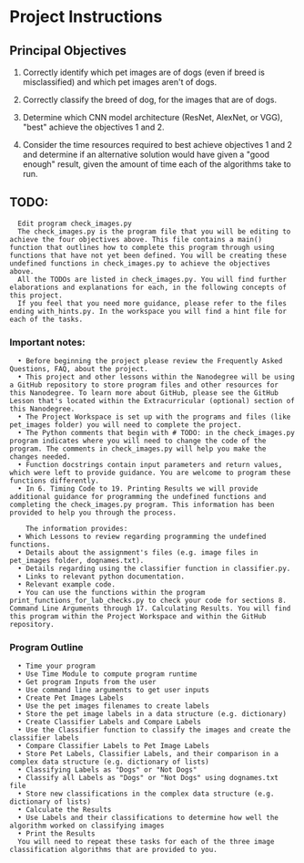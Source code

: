 # Project Instructions

## Principal Objectives
1.	Correctly identify which pet images are of dogs (even if breed is misclassified) and which pet images aren't of dogs.

2.	Correctly classify the breed of dog, for the images that are of dogs.

3.	Determine which CNN model architecture (ResNet, AlexNet, or VGG), "best" achieve the objectives 1 and 2.

4.	Consider the time resources required to best achieve objectives 1 and 2 and determine if an alternative solution would have given a "good enough" result, given the amount of time each of the algorithms take to run.
      
## TODO:
      Edit program check_images.py
      The check_images.py is the program file that you will be editing to achieve the four objectives above. This file contains a main() function that outlines how to complete this program through using functions that have not yet been defined. You will be creating these undefined functions in check_images.py to achieve the objectives above.
      All the TODOs are listed in check_images.py. You will find further elaborations and explanations for each, in the following concepts of this project.
      If you feel that you need more guidance, please refer to the files ending with_hints.py. In the workspace you will find a hint file for each of the tasks.
      
### Important notes:
      •	Before beginning the project please review the Frequently Asked Questions, FAQ, about the project.
      •	This project and other lessons within the Nanodegree will be using a GitHub repository to store program files and other resources for this Nanodegree. To learn more about GitHub, please see the GitHub Lesson that's located within the Extracurricular (optional) section of this Nanodegree.
      •	The Project Workspace is set up with the programs and files (like pet_images folder) you will need to complete the project.
      •	The Python comments that begin with # TODO: in the check_images.py program indicates where you will need to change the code of the program. The comments in check_images.py will help you make the changes needed.
      •	Function docstrings contain input parameters and return values, which were left to provide guidance. You are welcome to program these functions differently.
      •	In 6. Timing Code to 19. Printing Results we will provide additional guidance for programming the undefined functions and completing the check_images.py program. This information has been provided to help you through the process.
     
        The information provides:
      •	Which Lessons to review regarding programming the undefined functions.
      •	Details about the assignment's files (e.g. image files in pet_images folder, dognames.txt).
      •	Details regarding using the classifier function in classifier.py.
      •	Links to relevant python documentation.
      •	Relevant example code.
      •	You can use the functions within the program print_functions_for_lab_checks.py to check your code for sections 8. Command Line Arguments through 17. Calculating Results. You will find this program within the Project Workspace and within the GitHub repository.
     
### Program Outline
      •	Time your program
      •	Use Time Module to compute program runtime
      •	Get program Inputs from the user
      •	Use command line arguments to get user inputs
      •	Create Pet Images Labels
      •	Use the pet images filenames to create labels
      •	Store the pet image labels in a data structure (e.g. dictionary)
      •	Create Classifier Labels and Compare Labels
      •	Use the Classifier function to classify the images and create the classifier labels
      •	Compare Classifier Labels to Pet Image Labels
      •	Store Pet Labels, Classifier Labels, and their comparison in a complex data structure (e.g. dictionary of lists)
      •	Classifying Labels as "Dogs" or "Not Dogs"
      •	Classify all Labels as "Dogs" or "Not Dogs" using dognames.txt file
      •	Store new classifications in the complex data structure (e.g. dictionary of lists)
      •	Calculate the Results
      •	Use Labels and their classifications to determine how well the algorithm worked on classifying images
      •	Print the Results
      You will need to repeat these tasks for each of the three image classification algorithms that are provided to you.

